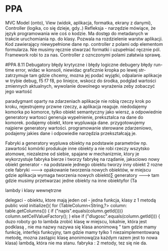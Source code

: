 # PPA
MVC Model (onto), View (widok, aplikacja, formatka, ekrany z danymi), Controller (logika, co się dzieje, gdy..)
Refleksja - narzędzie mówiące, że język programowania wie coś o kodzie. Ma dostęp do metadanych w trakcie uruchomiania np. do klasy. 
Pozwala na rozdzielenie warstw aplikacji. Kod zawierający niewypełnione dane np. controller z polami odp elementom formularza. 
Nie musimy ręcznie stwarzać formatki i uzupełniać ręcznie pól. Framework robi to za nas. Controller z oznczonymi polami załatwia sprawę.   

#PPA 8.11
Debugatory
błędy krytyczne i błędy logiczne
debugery błędy run-time error, widac w konsoli, niewidac graficznie
kropka po lewej str- zatrzymuje tam gdzie chcemy, mozna jej podać wyjątki, odpalanie aplikacje w trybie debug, f5 f7 f8, po liniejce, wskocz do środka, podglad wartości zmiennych aktualnych, wywolanie dowolnego wyrażenia zeby zobaczyć jego wartość 

paradygmant oparty na zdarzeniach 
aplikacje nie robią rzeczy krok po kroku, rejestrujemy przwne rzeczy, a aplikacja reaguje. 
niedodajemy komorka po komorce, tylko obiekt semantyczny jako wiersz, a odpowiednie generatory wartosci generuja wypelnienie, preksztalca na dane do komorek. podajemy obiekt, ktore wypluwaja dane. przygotowujemy najpierw generatory wartości. programowanie sterowane zdarzeniowo, podajemy jakies dane i odpowiedie narzędzia przekształcają je. 
 
Fabryki a generatory 
wypluwa obiekty na podstawie parametrów np. zawartość komórki 
produkuje inne obiekty a nie robi rzeczy
wszytsko atomowe, niezalezne od siebie, spajane w mechanizmie, ktory je wykorzystuje
fabryka bierze i tworzy fabrykę na rządanie, jaksciowo nowy obiekt
generator - na podstawie jednego obiektu tworzy inny obiekt
2 rozne cele 
fabryki ---> opakowanie tworzenia nowych obiektów, w miejscu gdzie aplikacja wymaga tworzenia nowych obiektó∑
generatory ---> tam gdzie musimy przetwarzac jedne obiekty na inne obiektyfor (Ta

lambdy i klasy wewnętrzne

delegaci - obiektu, ktore mają jeden cel - jedna funkcja, klasy z 1 metodą 
public void initialize(){
for (TableColumn<String,?> column: table.getColumns()) {
if ("napis".equals(column.getId()))}
column.setCellValueFactory();
) else if ("dlugosc".equals(column.getId())) {
duzo roboty go to  lambda
zrobić klasę w miejscu, lokalnie, która jest podklasą , nie ma nazwy nazywa się klasa anonimową "
tam gdzie mamy funkcję, interfejs funkcyjny, tam gdzie mamy tylko 1 niezaimplementowaną metodę,
mozna zastąpic klasę anonimową(za każdym razem jest to nowa klasa) lambdą, która nie ma stanu. 
fabryka : 2 metody, tez się nie da. 

